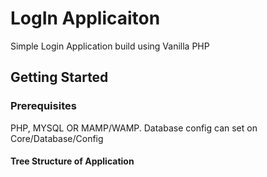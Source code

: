 # LogIn Applicaiton

Simple Login Application build using Vanilla PHP

## Getting Started


### Prerequisites

PHP, MYSQL OR MAMP/WAMP. Database config can set on Core/Database/Config

#### Tree Structure of Application
```
    
```
